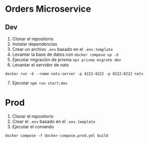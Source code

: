 # Orders Microservice

## Dev

1. Clonar el repositorio
2. Instalar dependencias
3. Crear un archivo `.env` basado en el `.env.template`
4. Levantar la base de datos con `docker compose up -d`
5. Ejecutar migración de prisma `npx prisma migrate dev`
6. Levantar el servidor de nats
```
docker run -d --name nats-server -p 4222:4222 -p 8222:8222 nats 
```
7. Ejecutar `npm run start:dev`

# Prod

1. Clonar el repositorio
2. Crear el `.env` basado en el `.env.template`
3. Ejecutar el comando
```
docker compose -f docker-compose.prod.yml build
```
